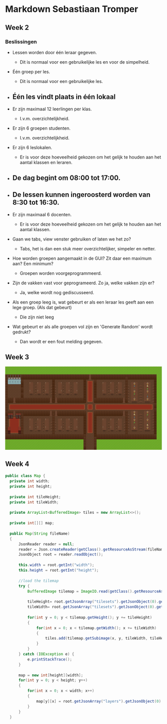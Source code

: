 # Markdown Sebastiaan Tromper
## Week 2
### Beslissingen
- Lessen worden door één leraar gegeven.
	- Dit is normaal voor een gebruikelijke les en voor de simpelheid.
	
- Één groep per les.
	- Dit is normaal voor een gebruikelijke les.

- Één les vindt plaats in één lokaal
	- 

- Er zijn maximaal 12 leerlingen per klas.
	- I.v.m. overzichtelijkheid.
    
- Er zijn 6 groepen studenten.
	- I.v.m. overzichtelijkheid.
	
- Er zijn 6 leslokalen.
	- Er is voor deze hoeveelheid gekozen om het gelijk te houden aan het aantal klassen en leraren.

- De dag begint om 08:00 tot 17:00.
	- 

- De lessen kunnen ingeroosterd worden van 8:30 tot 16:30.
	-

- Er zijn maximaal 6 docenten.
	- Er is voor deze hoeveelheid gekozen om het gelijk te houden aan het aantal klassen.

- Gaan we tabs, view venster gebruiken of laten we het zo?
	- Tabs, het is dan een stuk meer overzichtelijker, simpeler en netter.

- Hoe worden groepen aangemaakt in de GUI? Zit daar een maximum aan? Een minimum?
	- Groepen worden voorgeprogrammeerd.

- Zijn de vakken vast voor geprogrameerd. Zo ja, welke vakken zijn er?
	- Ja, welke wordt nog gediscusseerd.

- Als een groep leeg is, wat gebeurt er als een leraar les geeft aan een lege groep. (Als dat gebeurt)
	- Die zijn niet leeg

- Wat gebeurt er als alle groepen vol zijn en 'Generate Random' wordt gedrukt?
	- Dan wordt er een fout melding gegeven.

## Week 3

![Tilemap gemaakt:](https://github.com/STavans/Markdown/blob/master/School%20simulatie%20tilemap.png "School simulatie tilemap.png")

## Week 4



  ``` Java code
  public class Map {
	private int width;
	private int height;

	private int tileHeight;
	private int tileWidth;

	private ArrayList<BufferedImage> tiles = new ArrayList<>();

	private int[][] map;

	public Map(String fileName)
	{
		JsonReader reader = null;
		reader = Json.createReader(getClass().getResourceAsStream(fileName));
		JsonObject root = reader.readObject();

		this.width = root.getInt("width");
		this.height = root.getInt("height");

		//load the tilemap
		try {
			BufferedImage tilemap = ImageIO.read(getClass().getResourceAsStream(root.getJsonArray("tilesets").getJsonObject(0).getString("image")));

			tileHeight= root.getJsonArray("tilesets").getJsonObject(0).getInt("tileheight");
			tileWidth= root.getJsonArray("tilesets").getJsonObject(0).getInt("tilewidth");

			for(int y = 0; y < tilemap.getHeight(); y += tileHeight)
			{
				for(int x = 0; x < tilemap.getWidth(); x += tileWidth)
				{
					tiles.add(tilemap.getSubimage(x, y, tileWidth, tileHeight));
				}
			}
		} catch (IOException e) {
			e.printStackTrace();
		}

		map = new int[height][width];
		for(int y = 0; y < height; y++)
		{
			for(int x = 0; x < width; x++)
			{
				map[y][x] = root.getJsonArray("layers").getJsonObject(0).getJsonArray("data").getInt(x);
			}
		}
	}
  ```
